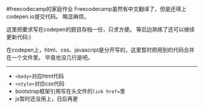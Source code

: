 #freecodecamp的家庭作业
Freecodecamp虽然有中文翻译了，但是还得上codepen.io提交代码。
略显麻烦。

这里把要求写在codepen的题目存档一份，只求方便。
等后边熟练了还可以继续更新代码:)

在codepen上，html、css、javascript是分开写的，这里暂时把用到的代码合并在一个文件里。
毕竟也没几行是吧。

***

- `<body>`对应html代码
- `<style>`对应css代码
- bootstrap框架引用写在头文件的`link href=`里
- js暂时还没用上，日后再更
